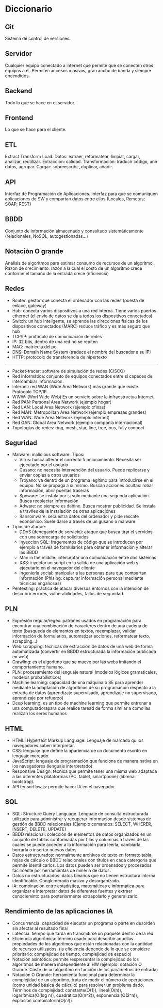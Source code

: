# Diccionario

## Git

Sistema de control de versiones.

## Servidor

Cualquier equipo conectado a internet que permite que se conecten otros equipos a él. Permiten accesos masivos, gran ancho de banda y siempre encendidos.

## Backend

Todo lo que se hace en el servidor.

## Frontend

Lo que se hace para el cliente.

## ETL

Extract Transform Load. Datos: extraer, reformatear, limpiar, cargar, analizar, reutilizar. Extracción: calidad. Transformación: traducir código, unir datos, agrupar. Cargar: sobreescribir, duplicar, añadir.

## API

Interfaz de Programación de Aplicaciones. Interfaz para que se comuniquen aplicaciones de SW y compartan datos entre ellos.(Locales, Remotas: SOAP, REST)

## BBDD

Conjunto de información almacenado y consultado sistemáticamente (relacionales, NoSQL, autogestionadas...)

## Notación O grande

Análisis de algoritmos para estimar consumo de recursos de un algoritmo. Razon de crecimiento: razón a la cual el costo de un algoritmo crece conforme el tamaño de la entrada crece (eficiencia)

## Redes
- Router: gestor que conecta el ordenador con las redes (puesta de enlace, gateway)
- Hub: conecta varios dispositivos a una red interna. Tiene varios puertos ethernet (el envío de datos se da a todos los dispositivos conectados)
- Switch: un hub inteligente, se aprende las direcciones físicas de los dispositivos conectados (MARC) reduce tráfico y es más seguro que hub
- TCP/IP: protocolo de comunicación de redes
- IP: 32 bits, dentro de una red no se repiten
- MAC: matrícula del pc
- DNS: Domain Name System (traduce el nombre del buscador a su IP)
- HTTP: protocolo de transferencia de hipertexto
----------------------------------------------------------
- Packet-tracer: software de simulación de redes (CISCO)
- Red informática: conjunto de equipos conectados entre sí capaces de intercambiar información.
- Internet: red WAN (Wide Area Network) más grande que existe. Protocolo TCP/IP.
- WWW: (Worl Wide Web) Es un servicio sobre la infraestructua Internet.
- Red PAN: Personal Area Network (ejemplo hogar)
- Red LAN: Local Area Network (ejemplo ofinas)
- Red MAN: Metropolitan Area Network (ejemplo empresas grandes)
- Red WAN: Wide Area Network (ejemplo internet)
- Red GAN: Global Area Network (ejemplo companía internacional)
- Topologías de redes: ring, mesh, star, line, tree, bus, fully connect

## Seguridad

- Malware: malicious software. Tipos:
  - Virus: busca alterar el correcto funcionamiento. Necesita ser ejecutado por el usuario
  - Gusano: no necesita intervención del usuario. Puede replicarse y enviar copias a otros usuarios
  - Troyano: va dentro de un programa legítimo para introducirse en el equipo. No se propaga a sí mismo. Buscan acciones ocultas: robar información, abrir puertas traseras
  - Spyware: se instala por si solo mediante una segunda aplicación. Busca recolectar información
  - Adware: no siempre es dañino. Busca mostrar publicidad. Se instala a travñes de la instalación de otras aplicaciónes
  - Ransomware: secuestra datos del ordenador y pide rescate económico. Suele darse a través de un gusano o malware
- Tipos de ataque:
  - DDoS (denegación de servicio): ataque que busca tirar el servidos con una sobrecarga de solicitudes
  - Inyeccion SQL: fragementos de código que se introducen por ejemplo a través de formularios para obtener información y alterar las BBDD
  - Man in the middle: interceptar una comunicación entre dos sistemas
  - XSS: inyectar un script en la salida de una aplicación web y ejecutarlo en el navegador del cliente
  - Ingeniería social: manipular a las personas para que compartan información (Phising: capturar información personal mediante técnicas engañosas)
 - Pentesting: práctica de atacar diversos entornos con la intención de descubrir errores, vulnerabilidades, fallos de seguridad.
 
 ## PLN
 
 - Expresión regular/regex: patrones usados en programación para encontrar una combinación de caracteres dentro de una cadena de texto (busqueda de elementos en textos, reeemplazar, validar información de formularios, automatizar acciones, reformatear texto, scrapping...)
 - Web scrapping: técnicas de extracción de datos de una web de forma automatizada (convertir en BBDD estructurada la información publicada en web)
 - Crawling: es el algoritmo que se mueve por las webs imitando el comportamiento humano.
 - PLN: procesamiento del lenguaje natural (modelos lógicos gramaticales, modelos probabilísticos)
 - Machine learning: capacidad de una máquina o SE para aprender mediante la adaptación de algoritmos de su programación respecto a la entrada de datos (aprendizaje supervisado, aprendizaje no supervisado, aprendizaje por refuerzo)
 - Deep learning: es un tipo de machine learning que permite entrenar a una computadorapara que realice taread de forma similar a como las realizan los seres humanos

 ## HTML
 
 - HTML: Hypertext Markup Language. Lenguaje de marcado qu los navegadores saben interpretar.
 - CSS: lenguaje que define la apariencia de un documento escrito en lenguaje marcado.
 - JavaScript: lenguaje de programación que funciona de manera nativa en los navegadores (lenguaje interpretado).
 - Responsive Design: técnica que permite tener una misma web adaptada a las diferentes plataformas (PC, tablet, smartphone) (librería: bootstrap).
 - API tensorflow.js: permite hacer IA en el navegador.
 
 ## SQL
 
 - SQL: Structure Query Language. Lenguaje de consulta estructurada utilizado para administrar y recuperar informacion desde sistemas de gestión de BBDD relacionales (Ejemplo comandos: SELECT, WHERER, INSERT, DELETE, UPDATE)
 - BBDD relacional: colección de elementos de datos organizados en un conjunto de tablas conformadas por filas y columnas a través de las cuales se puede acceder a la información para leerla, cambiarla, borrarla o insertar nuevos datos.
 - Datos estructurados: normalmente archivos de texto en formato tabla, hojas de cálculo o BBDD relacionales con títulos en cada catergoría que permite identificarlos. Los datos pueden ser ordenados y procesados fácilmente por herramientas de minería de datos.
 - Datos no estructurados: datos binarios que no tienen estructura interna identificable. Conglomerado masivo y desorganizado.
 - IA: combinación entre estadística, matemáticas e informática para organizar e interpretar datos de diferentes fuentes y extraer conocieminto para posteriormente extrapolarlo y generalizarlo.
 
  ## Rendimiento de las aplicaciones IA
 
 - Concurrencia: capacidad de ejecutar un programa o parte en desorden sin afectar al resultado final
 - Latencia: tiempo que tarda en transmitirse un paquete dentro de la red
 - Eficiencia algorítmica: término usado para describir aquellas propiedades de los algoritmos que están relacionadas con la cantidad de recursos utilizados. (la eficiencia depende de lo que se considere prioritario: complejidad de tiempo, complejidad de espacio)
 - Notación asintótica: permite respresentar la complejidad de los algoritmos de manera independiente al HW (ejemplo: notación O Grande. Coste de un algoritmo en función de los parámetros de entrada)
- Notación O Grande: herramienta funcional para determinar la complejidad de un algoritmo, trata de medir el número de operaciones (como unidad básica de cálculo) para resolver un problema dado. Términos de complejidad: constante(O(1)), lineal(O(n)), logarítmica(O(log n)), cuadrática(O(n^2)), exponencial(O(2^n)), explosión combinatoria(O(n!)) 
 
